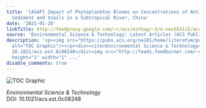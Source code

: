 ```yaml
---
title: '[ASAP] Impact of Phytoplankton Blooms on Concentrations of Antibiotics in
  Sediment and Snails in a Subtropical River, China'
date: '2021-01-26'
linkTitle: http://feedproxy.google.com/~r/acs/esthag/~3/e-necbI41iE/acs.est.0c08248
source: 'Environmental Science & Technology: Latest Articles (ACS Publications)'
description: '<p><img src="https://pubs.acs.org/na101/home/literatum/publisher/achs/journals/content/esthag/0/esthag.ahead-of-print/acs.est.0c08248/20210126/images/medium/es0c08248_0007.gif"
  alt="TOC Graphic"/></p><div><cite>Environmental Science & Technology</cite></div><div>DOI:
  10.1021/acs.est.0c08248</div><img src="http://feeds.feedburner.com/~r/acs/esthag/~4/e-necbI41iE"
  height="1" width="1" ...'
disable_comments: true
---
```

<p><img src="https://pubs.acs.org/na101/home/literatum/publisher/achs/journals/content/esthag/0/esthag.ahead-of-print/acs.est.0c08248/20210126/images/medium/es0c08248_0007.gif" alt="TOC Graphic"/></p><div><cite>Environmental Science & Technology</cite></div><div>DOI: 10.1021/acs.est.0c08248</div><img src="http://feeds.feedburner.com/~r/acs/esthag/~4/e-necbI41iE" height="1" width="1" ...